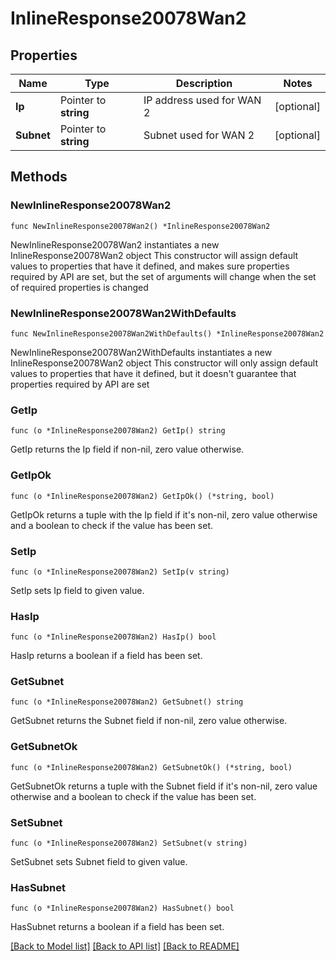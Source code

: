 # InlineResponse20078Wan2

## Properties

Name | Type | Description | Notes
------------ | ------------- | ------------- | -------------
**Ip** | Pointer to **string** | IP address used for WAN 2 | [optional] 
**Subnet** | Pointer to **string** | Subnet used for WAN 2 | [optional] 

## Methods

### NewInlineResponse20078Wan2

`func NewInlineResponse20078Wan2() *InlineResponse20078Wan2`

NewInlineResponse20078Wan2 instantiates a new InlineResponse20078Wan2 object
This constructor will assign default values to properties that have it defined,
and makes sure properties required by API are set, but the set of arguments
will change when the set of required properties is changed

### NewInlineResponse20078Wan2WithDefaults

`func NewInlineResponse20078Wan2WithDefaults() *InlineResponse20078Wan2`

NewInlineResponse20078Wan2WithDefaults instantiates a new InlineResponse20078Wan2 object
This constructor will only assign default values to properties that have it defined,
but it doesn't guarantee that properties required by API are set

### GetIp

`func (o *InlineResponse20078Wan2) GetIp() string`

GetIp returns the Ip field if non-nil, zero value otherwise.

### GetIpOk

`func (o *InlineResponse20078Wan2) GetIpOk() (*string, bool)`

GetIpOk returns a tuple with the Ip field if it's non-nil, zero value otherwise
and a boolean to check if the value has been set.

### SetIp

`func (o *InlineResponse20078Wan2) SetIp(v string)`

SetIp sets Ip field to given value.

### HasIp

`func (o *InlineResponse20078Wan2) HasIp() bool`

HasIp returns a boolean if a field has been set.

### GetSubnet

`func (o *InlineResponse20078Wan2) GetSubnet() string`

GetSubnet returns the Subnet field if non-nil, zero value otherwise.

### GetSubnetOk

`func (o *InlineResponse20078Wan2) GetSubnetOk() (*string, bool)`

GetSubnetOk returns a tuple with the Subnet field if it's non-nil, zero value otherwise
and a boolean to check if the value has been set.

### SetSubnet

`func (o *InlineResponse20078Wan2) SetSubnet(v string)`

SetSubnet sets Subnet field to given value.

### HasSubnet

`func (o *InlineResponse20078Wan2) HasSubnet() bool`

HasSubnet returns a boolean if a field has been set.


[[Back to Model list]](../README.md#documentation-for-models) [[Back to API list]](../README.md#documentation-for-api-endpoints) [[Back to README]](../README.md)



